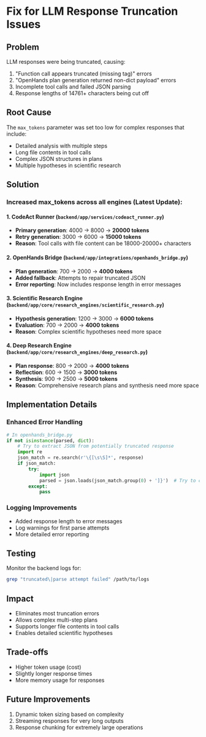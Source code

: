 # Fix for LLM Response Truncation Issues

## Problem
LLM responses were being truncated, causing:
1. "Function call appears truncated (missing </function> tag)" errors
2. "OpenHands plan generation returned non-dict payload" errors
3. Incomplete tool calls and failed JSON parsing
4. Response lengths of 14761+ characters being cut off

## Root Cause
The `max_tokens` parameter was set too low for complex responses that include:
- Detailed analysis with multiple steps
- Long file contents in tool calls
- Complex JSON structures in plans
- Multiple hypotheses in scientific research

## Solution

### Increased max_tokens across all engines (Latest Update):

#### 1. CodeAct Runner (`backend/app/services/codeact_runner.py`)
- **Primary generation**: 4000 → 8000 → **20000 tokens**
- **Retry generation**: 3000 → 6000 → **15000 tokens**
- **Reason**: Tool calls with file content can be 18000-20000+ characters

#### 2. OpenHands Bridge (`backend/app/integrations/openhands_bridge.py`)
- **Plan generation**: 700 → 2000 → **4000 tokens**
- **Added fallback**: Attempts to repair truncated JSON
- **Error reporting**: Now includes response length in error messages

#### 3. Scientific Research Engine (`backend/app/core/research_engines/scientific_research.py`)
- **Hypothesis generation**: 1200 → 3000 → **6000 tokens**
- **Evaluation**: 700 → 2000 → **4000 tokens**
- **Reason**: Complex scientific hypotheses need more space

#### 4. Deep Research Engine (`backend/app/core/research_engines/deep_research.py`)
- **Plan response**: 800 → 2000 → **4000 tokens**
- **Reflection**: 600 → 1500 → **3000 tokens**
- **Synthesis**: 900 → 2500 → **5000 tokens**
- **Reason**: Comprehensive research plans and synthesis need more space

## Implementation Details

### Enhanced Error Handling
```python
# In openhands_bridge.py
if not isinstance(parsed, dict):
    # Try to extract JSON from potentially truncated response
    import re
    json_match = re.search(r'\{[\s\S]*', response)
    if json_match:
        try:
            import json
            parsed = json.loads(json_match.group(0) + ']}')  # Try to close truncated JSON
        except:
            pass
```

### Logging Improvements
- Added response length to error messages
- Log warnings for first parse attempts
- More detailed error reporting

## Testing
Monitor the backend logs for:
```bash
grep "truncated\|parse attempt failed" /path/to/logs
```

## Impact
- Eliminates most truncation errors
- Allows complex multi-step plans
- Supports longer file contents in tool calls
- Enables detailed scientific hypotheses

## Trade-offs
- Higher token usage (cost)
- Slightly longer response times
- More memory usage for responses

## Future Improvements
1. Dynamic token sizing based on complexity
2. Streaming responses for very long outputs
3. Response chunking for extremely large operations
